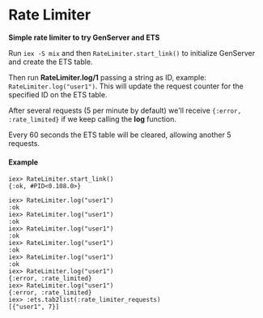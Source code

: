 # Rate Limiter

**Simple rate limiter to try GenServer and ETS**

Run `iex -S mix` and then `RateLimiter.start_link()` to initialize GenServer and create the ETS table.

Then run **RateLimiter.log/1** passing a string as ID, example: `RateLimiter.log("user1")`. This will
update the request counter for the specified ID on the ETS table.

After several requests (5 per minute by default) we'll receive `{:error, :rate_limited}` if we keep calling the **log** function.

Every 60 seconds the ETS table will be cleared, allowing another 5 requests.

#### Example

```
iex> RateLimiter.start_link()
{:ok, #PID<0.108.0>}

iex> RateLimiter.log("user1")
:ok
iex> RateLimiter.log("user1")
:ok
iex> RateLimiter.log("user1")
:ok
iex> RateLimiter.log("user1")
:ok
iex> RateLimiter.log("user1")
:ok
iex> RateLimiter.log("user1")
{:error, :rate_limited}
iex> RateLimiter.log("user1")
{:error, :rate_limited}
iex> :ets.tab2list(:rate_limiter_requests)
[{"user1", 7}]
```




